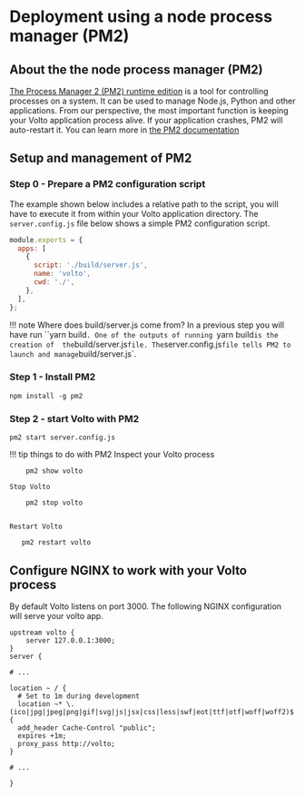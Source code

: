 # Deployment using a node process manager (PM2)

## About the the node process manager (PM2)
[The Process Manager 2 (PM2) runtime edition](https://pm2.io/runtime/) is a tool for controlling processes on a system. It can be used to manage Node.js, Python and other applications.
From our perspective, the most important function is keeping your Volto application process alive. If your application crashes, PM2 will auto-restart it.
You can learn more in [the PM2 documentation](http://pm2.keymetrics.io/docs/usage/pm2-doc-single-page/)

## Setup and management of PM2
### Step 0 - Prepare a PM2 configuration script
The example shown below includes a relative path to the script, you will have to execute it from within your Volto application directory.
The `server.config.js` file below shows a simple PM2 configuration script.

```js
module.exports = {
  apps: [
    {
      script: './build/server.js',
      name: 'volto',
      cwd: './',
    },
  ],
};
```

!!! note Where does build/server.js come from?
    In a previous step you will have run ``yarn build`.
    One of the outputs of running `yarn build` is the creation of 
    the `build/server.js` file. The `server.config.js` file tells PM2 to
    launch and manage `build/server.js`.
    


### Step 1 - Install PM2

    npm install -g pm2


### Step 2 - start Volto with PM2

    pm2 start server.config.js

!!! tip things to do with PM2
    Inspect your Volto process

        pm2 show volto

    Stop Volto

        pm2 stop volto


    Restart Volto

       pm2 restart volto


## Configure NGINX to work with your Volto process
By default Volto listens on port 3000.
The following NGINX configuration will serve your volto app.

```nginx
upstream volto {
    server 127.0.0.1:3000;
}
server {

# ...

location ~ / {
  # Set to 1m during development
  location ~* \.(ico|jpg|jpeg|png|gif|svg|js|jsx|css|less|swf|eot|ttf|otf|woff|woff2)$ {
  add_header Cache-Control "public";
  expires +1m;
  proxy_pass http://volto;
}

# ...

}

```
